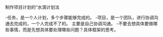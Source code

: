 
制作项目计划的“水滴计划法

-任务，是一个人计划，多个步骤能够完成的。
-项目，是一个团队，进行协调沟通去完成的，一个人完成不了的。 主要是自己协调沟通。
-不要去想具体要做哪些事情，而是先想具体要处理哪些问题？具体框架的思考。


